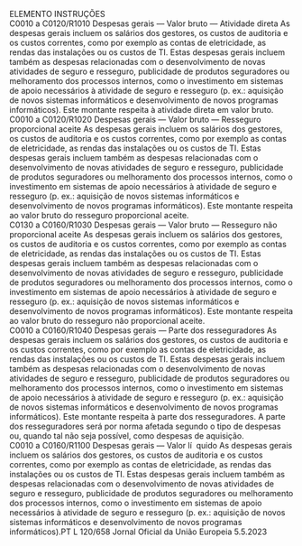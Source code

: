  
ELEMENTO  INSTRUÇÕES  
C0010 a 
C0120/R1010  Despesas gerais — Valor bruto 
— Atividade direta  As despesas gerais incluem os salários dos gestores, os custos de auditoria e os 
custos correntes, como por exemplo as contas de eletricidade, as rendas das 
instalações ou os custos de TI. Estas despesas gerais incluem também as despesas 
relacionadas com o desenvolvimento de novas atividades de seguro e resseguro, 
publicidade de produtos seguradores ou melhoramento dos processos internos, 
como o investimento em sistemas de apoio necessários à atividade de seguro e 
resseguro (p. ex.: aquisição de novos sistemas informáticos e desenvolvimento de 
novos programas informáticos). 
Este montante respeita à atividade direta em valor bruto.  
C0010 a 
C0120/R1020  Despesas gerais — Valor bruto 
— Resseguro proporcional 
aceite  As despesas gerais incluem os salários dos gestores, os custos de auditoria e os 
custos correntes, como por exemplo as contas de eletricidade, as rendas das 
instalações ou os custos de TI. Estas despesas gerais incluem também as despesas 
relacionadas com o desenvolvimento de novas atividades de seguro e resseguro, 
publicidade de produtos seguradores ou melhoramento dos processos internos, 
como o investimento em sistemas de apoio necessários à atividade de seguro e 
resseguro (p. ex.: aquisição de novos sistemas informáticos e desenvolvimento de 
novos programas informáticos). 
Este montante respeita ao valor bruto do resseguro proporcional aceite.  
C0130 a 
C0160/R1030  Despesas gerais — Valor bruto 
— Resseguro não proporcional 
aceite  As despesas gerais incluem os salários dos gestores, os custos de auditoria e os 
custos correntes, como por exemplo as contas de eletricidade, as rendas das 
instalações ou os custos de TI. Estas despesas gerais incluem também as despesas 
relacionadas com o desenvolvimento de novas atividades de seguro e resseguro, 
publicidade de produtos seguradores ou melhoramento dos processos internos, 
como o investimento em sistemas de apoio necessários à atividade de seguro e 
resseguro (p. ex.: aquisição de novos sistemas informáticos e desenvolvimento de 
novos programas informáticos). 
Este montante respeita ao valor bruto do resseguro não proporcional aceite.  
C0010 a 
C0160/R1040  Despesas gerais — Parte dos 
resseguradores  As despesas gerais incluem os salários dos gestores, os custos de auditoria e os 
custos correntes, como por exemplo as contas de eletricidade, as rendas das 
instalações ou os custos de TI. Estas despesas gerais incluem também as despesas 
relacionadas com o desenvolvimento de novas atividades de seguro e resseguro, 
publicidade de produtos seguradores ou melhoramento dos processos internos, 
como o investimento em sistemas de apoio necessários à atividade de seguro e 
resseguro (p. ex.: aquisição de novos sistemas informáticos e desenvolvimento de 
novos programas informáticos). 
Este montante respeita à parte dos resseguradores. 
A parte dos resseguradores será por norma afetada segundo o tipo de despesas ou, 
quando tal não seja possível, como despesas de aquisição.  
C0010 a 
C0160/R1100  Despesas gerais — Valor lí ­
quido  As despesas gerais incluem os salários dos gestores, os custos de auditoria e os 
custos correntes, como por exemplo as contas de eletricidade, as rendas das 
instalações ou os custos de TI. Estas despesas gerais incluem também as despesas 
relacionadas com o desenvolvimento de novas atividades de seguro e resseguro, 
publicidade de produtos seguradores ou melhoramento dos processos internos, 
como o investimento em sistemas de apoio necessários à atividade de seguro e 
resseguro (p. ex.: aquisição de novos sistemas informáticos e desenvolvimento de 
novos programas informáticos).PT  L 120/658 Jornal Oficial da União Europeia 5.5.2023